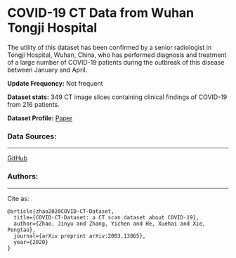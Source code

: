 # COVID-19 CT Data from Wuhan Tongji Hospital
The utility of this dataset has been confirmed by a senior radiologist in Tongji Hospital, Wuhan, China, who has performed diagnosis and treatment of a large number of COVID-19 patients during the outbreak of this disease between January and April.

**Update Frequency:** Not frequent

**Dataset stats:** 349 CT image slices containing clinical findings of COVID-19 from 216 patients.

**Dataset Profile:** [Paper](https://arxiv.org/pdf/2003.13865.pdf)

### Data Sources:
--------
[GitHub](https://github.com/UCSD-AI4H/COVID-CT)

### Authors:
-------------
Cite as:

    @article{zhao2020COVID-CT-Dataset,
      title={COVID-CT-Dataset: a CT scan dataset about COVID-19},
      author={Zhao, Jinyu and Zhang, Yichen and He, Xuehai and Xie, Pengtao},
      journal={arXiv preprint arXiv:2003.13865}, 
      year={2020}
    }
